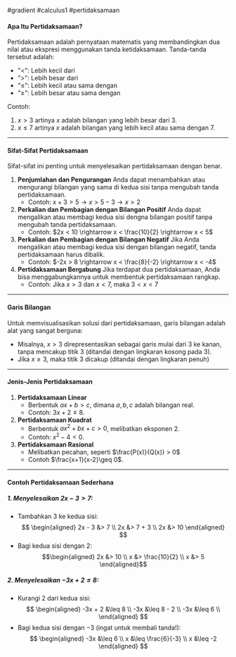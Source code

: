 #gradient #calculus1 #pertidaksamaan 

#### Apa Itu Pertidaksamaan?

Pertidaksamaan adalah pernyataan matematis yang membandingkan dua nilai atau ekspresi menggunakan tanda ketidaksamaan. Tanda-tanda tersebut adalah:
- "$<$": Lebih kecil dari
- "$>$": Lebih besar dari
- "$\leq$": Lebih kecil atau sama dengan
- "$\geq$": Lebih besar atau sama dengan

Contoh:
1. $x > 3$ artinya $x$ adalah bilangan yang lebih besar dari $3$.
2. $x \leq 7$ artinya $x$ adalah bilangan yang lebih kecil atau sama dengan $7$.

___

#### Sifat-Sifat Pertidaksamaan

Sifat-sifat ini penting untuk menyelesaikan pertidaksamaan dengan benar.
1. **Penjumlahan dan Pengurangan**
   Anda dapat menambahkan atau mengurangi bilangan yang sama di kedua sisi tanpa mengubah tanda pertidaksamaan.
   - Contoh:
     $x + 3 > 5 \rightarrow x > 5 - 3 \rightarrow x > 2$
1. **Perkalian dan Pembagian dengan Bilangan Positif**
   Anda dapat mengalikan atau membagi kedua sisi dengna bilangan positif tanpa mengubah tanda pertidaksamaan.
   - Contoh:
     $2x < 10 \rightarrow x < \frac{10}{2} \rightarrow x < 5$
1. **Perkalian dan Pembagian dengan Bilangan Negatif**
   Jika Anda mengalikan atau membagi kedua sisi dengan bilangan negatif, tanda pertidaksamaan harus dibalik.
   - Contoh:
     $-2x > 8 \rightarrow x < \frac{8}{-2} \rightarrow x < -4$
1. **Pertidaksamaan Bergabung**
   Jika terdapat dua pertidaksamaan, Anda bisa menggabungkannya untuk membentuk pertidaksamaan rangkap.
   - Contoh:
     Jika $x > 3$ dan $x < 7$, maka $3 < x < 7$

___

#### Garis Bilangan

Untuk memvisualisasikan solusi dari pertidaksamaan, garis bilangan adalah alat yang sangat berguna:
- Misalnya, $x > 3$ direpresentasikan sebagai garis mulai dari $3$ ke kanan, tanpa mencakup titik $3$ (ditandai dengan lingkaran kosong pada $3$).
- Jika $x \geq 3$, maka titik $3$ dicakup (ditandai dengan lingkaran penuh)

___

#### Jenis-Jenis Pertidaksamaan

1. **Pertidaksamaan Linear**
   - Berbentuk $ax + b > c$, dimana $a, b, c$ adalah bilangan real.
   - Contoh: $3x + 2 \leq 8$.
2. **Pertidaksamaan Kuadrat**
   - Berbentuk $ax^2+bx+c > 0$, melibatkan eksponen 2.
   - Contoh: $x^2 - 4 < 0$.
3. **Pertidaksamaan Rasional**
   - Melibatkan pecahan, seperti $\frac{P(x)}{Q(x)} > 0$
   - Contoh $\frac{x+1}{x-2}\geq 0$.

___

#### Contoh Pertidaksamaan Sederhana

##### 1. Menyelesaikan $2x-3 > 7$:
- Tambahkan $3$ ke kedua sisi:$$
    \begin{aligned}
    2x - 3 &> 7 \\
    2x &> 7 + 3 \\
    2x &> 10
    \end{aligned}
    $$
- Bagi kedua sisi dengan $2$: $$\begin{aligned}
  2x &> 10 \\
  x &> \frac{10}{2} \\
  x &> 5
    \end{aligned}$$
##### 2. Menyelesaikan $-3x + 2 \leq 8$:
- Kurangi $2$ dari kedua sisi: $$
\begin{aligned}
-3x + 2 &\leq 8 \\
-3x &\leq 8 - 2 \\
-3x &\leq 6 \\
\end{aligned}
$$
- Bagi kedua sisi dengan $-3$ (ingat untuk membali tanda!):
$$
\begin{aligned}
-3x &\leq 6 \\
x &\leq \frac{6}{-3} \\
x &\leq -2
\end{aligned}
$$
